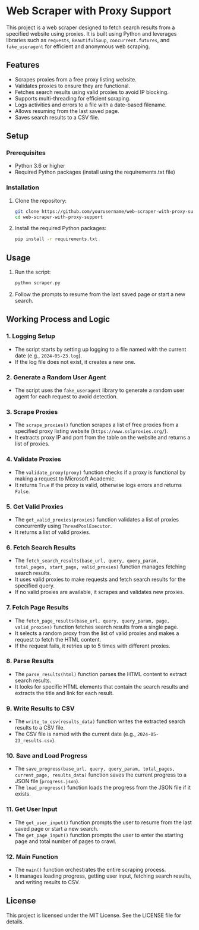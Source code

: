 # Web Scraper with Proxy Support

This project is a web scraper designed to fetch search results from a specified website using proxies. It is built using Python and leverages libraries such as `requests`, `BeautifulSoup`, `concurrent.futures`, and `fake_useragent` for efficient and anonymous web scraping.

## Features

- Scrapes proxies from a free proxy listing website.
- Validates proxies to ensure they are functional.
- Fetches search results using valid proxies to avoid IP blocking.
- Supports multi-threading for efficient scraping.
- Logs activities and errors to a file with a date-based filename.
- Allows resuming from the last saved page.
- Saves search results to a CSV file.

## Setup

### Prerequisites

- Python 3.6 or higher
- Required Python packages (install using the requirements.txt file)

### Installation

1. Clone the repository:

    ```sh
    git clone https://github.com/yourusername/web-scraper-with-proxy-support.git
    cd web-scraper-with-proxy-support
    ```

2. Install the required Python packages:

    ```sh
    pip install -r requirements.txt
    ```

## Usage

1. Run the script:

    ```sh
    python scraper.py
    ```

2. Follow the prompts to resume from the last saved page or start a new search.

## Working Process and Logic

### 1. Logging Setup

- The script starts by setting up logging to a file named with the current date (e.g., `2024-05-23.log`).
- If the log file does not exist, it creates a new one.

### 2. Generate a Random User Agent

- The script uses the `fake_useragent` library to generate a random user agent for each request to avoid detection.

### 3. Scrape Proxies

- The `scrape_proxies()` function scrapes a list of free proxies from a specified proxy listing website (`https://www.sslproxies.org/`).
- It extracts proxy IP and port from the table on the website and returns a list of proxies.

### 4. Validate Proxies

- The `validate_proxy(proxy)` function checks if a proxy is functional by making a request to Microsoft Academic.
- It returns `True` if the proxy is valid, otherwise logs errors and returns `False`.

### 5. Get Valid Proxies

- The `get_valid_proxies(proxies)` function validates a list of proxies concurrently using `ThreadPoolExecutor`.
- It returns a list of valid proxies.

### 6. Fetch Search Results

- The `fetch_search_results(base_url, query, query_param, total_pages, start_page, valid_proxies)` function manages fetching search results.
- It uses valid proxies to make requests and fetch search results for the specified query.
- If no valid proxies are available, it scrapes and validates new proxies.

### 7. Fetch Page Results

- The `fetch_page_results(base_url, query, query_param, page, valid_proxies)` function fetches search results from a single page.
- It selects a random proxy from the list of valid proxies and makes a request to fetch the HTML content.
- If the request fails, it retries up to 5 times with different proxies.

### 8. Parse Results

- The `parse_results(html)` function parses the HTML content to extract search results.
- It looks for specific HTML elements that contain the search results and extracts the title and link for each result.

### 9. Write Results to CSV

- The `write_to_csv(results_data)` function writes the extracted search results to a CSV file.
- The CSV file is named with the current date (e.g., `2024-05-23_results.csv`).

### 10. Save and Load Progress

- The `save_progress(base_url, query, query_param, total_pages, current_page, results_data)` function saves the current progress to a JSON file (`progress.json`).
- The `load_progress()` function loads the progress from the JSON file if it exists.

### 11. Get User Input

- The `get_user_input()` function prompts the user to resume from the last saved page or start a new search.
- The `get_page_input()` function prompts the user to enter the starting page and total number of pages to crawl.

### 12. Main Function

- The `main()` function orchestrates the entire scraping process.
- It manages loading progress, getting user input, fetching search results, and writing results to CSV.

## License

This project is licensed under the MIT License. See the LICENSE file for details.
